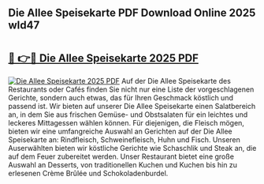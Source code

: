 ## Die Allee Speisekarte PDF Download Online 2025 wId47

# <h2><a href="http://gcd4k7.nevu.top/?p=Die+Allee+Speisekarte">🔗 👉🔴 Die Allee Speisekarte 2025 PDF</a></h2>

[![Die Allee Speisekarte 2025 PDF](https://i.imgur.com/dBaPXMq.png)](http://gcd4k7.nevu.top/?p=Die+Allee+Speisekarte)
Auf der Die Allee Speisekarte des Restaurants oder Cafés finden Sie nicht nur eine Liste der vorgeschlagenen Gerichte, sondern auch etwas, das für Ihren Geschmack köstlich und passend ist. Wir bieten auf unserer Die Allee Speisekarte einen Salatbereich an, in dem Sie aus frischen Gemüse- und Obstsalaten für ein leichtes und leckeres Mittagessen wählen können. Für diejenigen, die Fleisch mögen, bieten wir eine umfangreiche Auswahl an Gerichten auf der Die Allee Speisekarte an: Rindfleisch, Schweinefleisch, Huhn und Fisch. Unseren Auserwählten bieten wir köstliche Gerichte wie Schaschlik und Steak an, die auf dem Feuer zubereitet werden. Unser Restaurant bietet eine große Auswahl an Desserts, von traditionellen Kuchen und Kuchen bis hin zu erlesenen Crème Brûlée und Schokoladenburdel.
